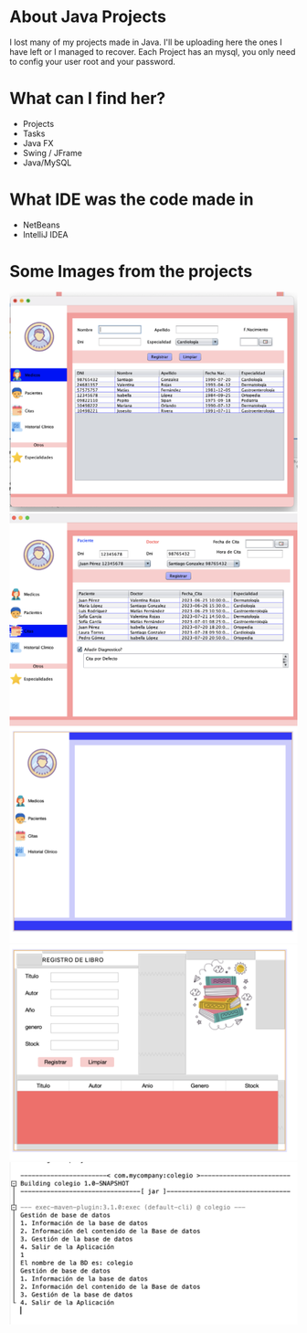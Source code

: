 # About Java Projects

I lost many of my projects made in Java. I'll be uploading here the ones I have left
or I managed to recover. Each Project has an mysql, you only need to config your user root
and your password.

# What can I find her?

* Projects
* Tasks
* Java FX
* Swing / JFrame
* Java/MySQL

# What IDE was the code made in

* NetBeans
* IntelliJ IDEA
# Some Images from the projects

![img1](https://github.com/ih8sun/Java-Projects/blob/e7d25478fd0d06a8d9e73d9da97872a7d026481e/img/Principal1.png)
![img1](https://github.com/ih8sun/Java-Projects/blob/e7d25478fd0d06a8d9e73d9da97872a7d026481e/img/Principal2.png)
![img1](https://github.com/ih8sun/Java-Projects/blob/e7d25478fd0d06a8d9e73d9da97872a7d026481e/img/Principal3.png)
![img1](https://github.com/ih8sun/Java-Projects/blob/e7d25478fd0d06a8d9e73d9da97872a7d026481e/img/Principal4.png)
![img1](https://github.com/ih8sun/Java-Projects/blob/e7d25478fd0d06a8d9e73d9da97872a7d026481e/img/Principal5.png)
